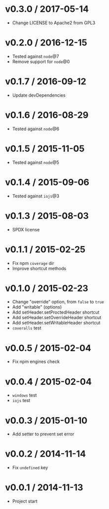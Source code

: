v0.3.0 / 2017-05-14
==================

  * Change LICENSE to Apache2 from GPL3

v0.2.0 / 2016-12-15
==================

  * Tested against `node`@7
  * Remove support for `node`@0

v0.1.7 / 2016-09-12
==================

  * Update devDependencies

v0.1.6 / 2016-08-29
==================

  * Tested against `node`@6

v0.1.5 / 2015-11-05
==================

  * Tested against `node`@5

v0.1.4 / 2015-09-06
==================

  * Tested against `iojs`@3

v0.1.3 / 2015-08-03
==================

  * SPDX license

v0.1.1 / 2015-02-25
==================

  * Fix npm `coverage` dir
  * Improve shortcut methods

v0.1.0 / 2015-02-23
==================

  * Change "override" option, from `false` to `true`
  * Add "writable" (options)
  * Add setHeader.setProctedHeader shortcut
  * Add setHeader.setOverrideHeader shortcut
  * Add setHeader.setWritableHeader shortcut
  * `coveralls` test

v0.0.5 / 2015-02-04
==================

  * Fix npm engines check

v0.0.4 / 2015-02-04
==================

  * `windows` test
  * `iojs` test

v0.0.3 / 2015-01-10
==================

  * Add setter to prevent set error

v0.0.2 / 2014-11-14
==================

  * Fix `undefined` key

v0.0.1 / 2014-11-13
==================

  * Project start
